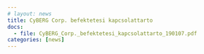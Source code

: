 ```yaml
---
# layout: news
title: CyBERG Corp. befektetesi kapcsolattarto
docs:
  - file: CyBERG_Corp._befektetesi_kapcsolattarto_190107.pdf
categories: [news]
---
```

